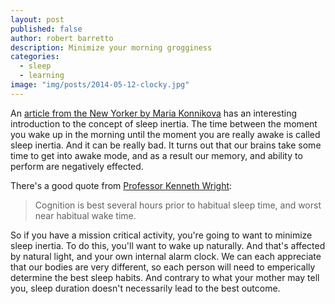 ```yaml
---
layout: post
published: false
author: robert barretto
description: Minimize your morning grogginess
categories: 
  - sleep
  - learning
image: "img/posts/2014-05-12-clocky.jpg"
---
```


An [article from the New Yorker by Maria Konnikova](http://www.newyorker.com/online/blogs/elements/2013/12/science-of-sleep-trouble-with-snooze-buttons.html) has an interesting introduction to the concept of sleep inertia. The time between the moment you wake up in the morning until the moment you are really awake is called sleep inertia.  And it can be really bad.  It turns out that our brains take some time to get into awake mode, and as a result our memory, and ability to perform are negatively effected.

There's a good quote from [Professor Kenneth Wright](http://www.colorado.edu/intphys/research/sleep.html):
> Cognition is best several hours prior to habitual sleep time, and worst near habitual wake time.

So if you have a mission critical activity, you're going to want to minimize sleep inertia. To do this, you'll want to wake up naturally.  And that's affected by natural light, and your own internal alarm clock. We can each appreciate that our bodies are very different, so each person will need to emperically determine the best sleep habits.  And contrary to what your mother may tell you, sleep duration doesn't necessarily lead to the best outcome. 
